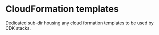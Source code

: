 # CloudFormation templates

 Dedicated sub-dir housing any cloud formation templates to be used by CDK stacks.
